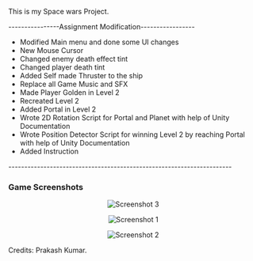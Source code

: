 This is my Space wars Project.

----------------Assignment Modification-----------------
<ul>
  <li>Modified Main menu and done some UI changes</li>
  <li>New Mouse Cursor</li>
  <li>Changed enemy death effect tint</li>
  <li>Changed player death tint</li>
  <li>Added Self made Thruster to the ship</li>
  <li>Replace all Game Music and SFX</li>
  <li>Made Player Golden in Level 2</li>
  <li>Recreated Level 2</li>
  <li>Added Portal in Level 2</li>
  <li>Wrote 2D Rotation Script for Portal and Planet with help of Unity Documentation</li>
  <li>Wrote Position Detector Script for winning Level 2 by reaching Portal with help of Unity Documentation</li>
  <li>Added Instruction</li>
</ul>
----------------------------------------------------------------------

<h3>Game Screenshots</h3>

<p align="center">
  <img src="https://user-images.githubusercontent.com/81550376/178738412-5a87e89f-e175-4c27-9d58-f4f46c835aa3.png" alt="Screenshot 3"/>
</p>

<p align="center">
  <img src="https://user-images.githubusercontent.com/81550376/178738314-d1fe2515-5510-4c6c-ac22-4117e94c2c71.png" alt="Screenshot 1"/>
</p>

<p align="center">
  <img src="https://user-images.githubusercontent.com/81550376/178738363-839cb588-4a1e-4475-926c-d4af00febf51.png" alt="Screenshot 2"/>
</p>









Credits: Prakash Kumar.
